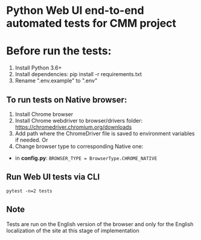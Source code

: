 # Python Web UI end-to-end automated tests for CMM project 

# Before run the tests:
1. Install Python 3.6+
2. Install dependencies: pip install -r requirements.txt
3. Rename ".env.example" to ".env"

## To run tests on Native browser:
1. Install Chrome browser 
2. Install Chrome webdriver to browser/drivers folder: https://chromedriver.chromium.org/downloads
3. Add path where the ChromeDriver file is saved to environment variables if needed. Or 
4. Change browser type to corresponding Native one:
- in **config.py**: `BROWSER_TYPE = BrowserType.CHROME_NATIVE`

## Run Web UI tests via CLI
```
pytest -n=2 tests
```

## Note
Tests are run on the English version of the browser and only 
for the English localization of the site at this stage of implementation
